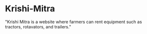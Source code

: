 # Krishi-Mitra
"Krishi Mitra is a website where farmers can rent equipment such as tractors, rotavators, and trailers."
